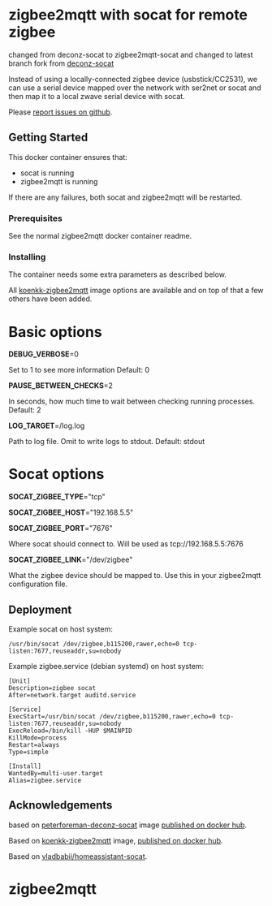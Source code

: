 # zigbee2mqtt with socat for remote zigbee

changed from deconz-socat to zigbee2mqtt-socat and changed to latest branch fork from [deconz-socat](https://github.com/peterforeman/deconz-socat)

Instead of using a locally-connected zigbee device (usbstick/CC2531), we can use a serial device mapped over the network with ser2net or socat and then map it to a local zwave serial device with socat.

Please [report issues on github](https://github.com/mc303/zigbee2mqtt-socat/issues).

## Getting Started

This docker container ensures that:
 - socat is running
 - zigbee2mqtt is running

If there are any failures, both socat and zigbee2mqtt will be restarted.

### Prerequisites

See the normal zigbee2mqtt docker container readme.

### Installing

The container needs some extra parameters as described below.

All [koenkk-zigbee2mqtt](https://hub.docker.com/r/koenkk/zigbee2mqtt/) image options are available and on top of that a few others have been added.

# Basic options

**DEBUG_VERBOSE**=0

Set to 1 to see more information
Default: 0

**PAUSE_BETWEEN_CHECKS**=2

In seconds, how much time to wait between checking running processes.
Default: 2

**LOG_TARGET**=/log.log

Path to log file. Omit to write logs to stdout.
Default: stdout

# Socat options

**SOCAT_ZIGBEE_TYPE**="tcp"

**SOCAT_ZIGBEE_HOST**="192.168.5.5"

**SOCAT_ZIGBEE_PORT**="7676"

Where socat should connect to. Will be used as tcp://192.168.5.5:7676

**SOCAT_ZIGBEE_LINK**="/dev/zigbee"

What the zigbee device should be mapped to. Use this in your zigbee2mqtt configuration file.

## Deployment

Example socat on host system:
```
/usr/bin/socat /dev/zigbee,b115200,rawer,echo=0 tcp-listen:7677,reuseaddr,su=nobody
```

Example zigbee.service (debian systemd) on host system:
```
[Unit]
Description=zigbee socat
After=network.target auditd.service

[Service]
ExecStart=/usr/bin/socat /dev/zigbee,b115200,rawer,echo=0 tcp-listen:7677,reuseaddr,su=nobody
ExecReload=/bin/kill -HUP $MAINPID
KillMode=process
Restart=always
Type=simple

[Install]
WantedBy=multi-user.target
Alias=zigbee.service
```

## Acknowledgements
based on [peterforeman-deconz-socat](https://hub.docker.com/r/peterforeman/deconz-socat) image [published on docker hub](https://hub.docker.com/r/peterforeman/deconz-socat).

Based on [koenkk-zigbee2mqtt](https://hub.docker.com/r/koenkk/zigbee2mqtt/) image, [published on docker hub](https://hub.docker.com/r/koenkk/zigbee2mqtt).

Based on [vladbabii/homeassistant-socat](https://hub.docker.com/r/vladbabii/homeassistant-socat).
# zigbee2mqtt
